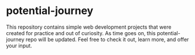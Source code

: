 # potential-journey
This repository contains simple web development projects that were created for practice and out of curiosity.
As time goes on, this potential-journey repo will be updated. Feel free to check it out, learn more, and offer your input.
